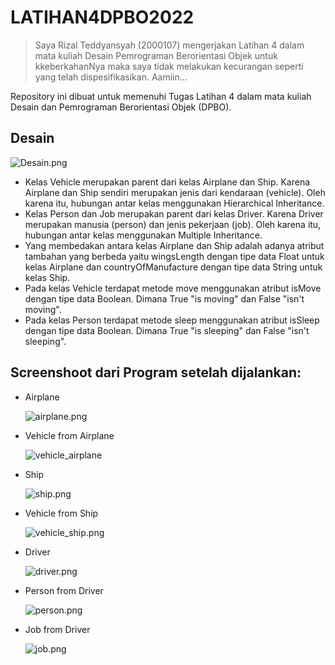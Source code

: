 # LATIHAN4DPBO2022

> Saya Rizal Teddyansyah (2000107) mengerjakan Latihan 4 dalam mata kuliah Desain Pemrograman Berorientasi Objek untuk kkeberkahanNya maka saya tidak melakukan kecurangan seperti yang telah dispesifikasikan.
Aamiin...

Repository ini dibuat untuk memenuhi Tugas Latihan 4 dalam mata kuliah Desain dan Pemrograman Berorientasi Objek (DPBO).

## Desain
![Desain.png](https://github.com/rzltdysh17/LATIHAN4DPBO2022/blob/main/Desain.png)

- Kelas Vehicle merupakan parent dari kelas Airplane dan Ship. Karena Airplane dan Ship sendiri merupakan jenis dari kendaraan (vehicle). Oleh karena itu, hubungan antar kelas menggunakan Hierarchical Inheritance.
- Kelas Person dan Job merupakan parent dari kelas Driver. Karena Driver merupakan manusia (person) dan jenis pekerjaan (job). Oleh karena itu, hubungan antar kelas menggunakan Multiple Inheritance.
- Yang membedakan antara kelas Airplane dan Ship adalah adanya atribut tambahan yang berbeda yaitu wingsLength dengan tipe data Float untuk kelas Airplane dan countryOfManufacture dengan tipe data String untuk kelas Ship. 
- Pada kelas Vehicle terdapat metode move menggunakan atribut isMove dengan tipe data Boolean. Dimana True "is moving" dan False "isn't moving".
- Pada kelas Person terdapat metode sleep menggunakan atribut isSleep dengan tipe data Boolean. Dimana True "is sleeping" dan False "isn't sleeping".

## Screenshoot dari Program setelah dijalankan:
- Airplane

  ![airplane.png](https://github.com/rzltdysh17/LATIHAN4DPBO2022/blob/main/SS/airplane.png)

- Vehicle from Airplane

  ![vehicle_airplane](https://github.com/rzltdysh17/LATIHAN4DPBO2022/blob/main/SS/vehicle_airplane.png)

- Ship
  
  ![ship.png](https://github.com/rzltdysh17/LATIHAN4DPBO2022/blob/main/SS/ship.png)
  
- Vehicle from Ship
  
  ![vehicle_ship.png](https://github.com/rzltdysh17/LATIHAN4DPBO2022/blob/main/SS/vehicle_ship.png)
  
- Driver

  ![driver.png](https://github.com/rzltdysh17/LATIHAN4DPBO2022/blob/main/SS/driver.png)
  
 - Person from Driver
   
   ![person.png](https://github.com/rzltdysh17/LATIHAN4DPBO2022/blob/main/SS/person.png)

 - Job from Driver
   
   ![job.png](https://github.com/rzltdysh17/LATIHAN4DPBO2022/blob/main/SS/job.png)

